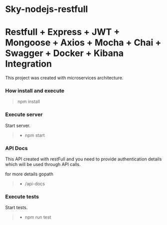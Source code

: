 # Sky-nodejs-restfull
# Restfull + Express + JWT + Mongoose + Axios +  Mocha + Chai + Swagger + Docker + Kibana Integration

This project was created with microservices architecture.

### <i class="icon-hdd"></i> How install and execute

> npm install

### Execute server
Start server.
 > - npm start

### API Docs

This API created with restFull and you need to provide authentication details which will be used through API calls.

for more details gopath

> - /api-docs

### Execute tests
Start tests.
 > - npm run test
